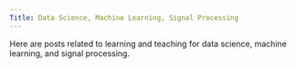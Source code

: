 ```yaml
---
Title: Data Science, Machine Learning, Signal Processing
---
```

Here are posts related to learning and teaching for data science, machine learning, and signal processing. 

